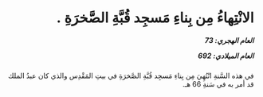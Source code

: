 <h1 dir="rtl">الانْتِهاءُ مِن بِناءِ مَسجِد قُبَّةِ الصَّخرَةِ .</h1>

<h5 dir="rtl">العام الهجري:  73

العام الميلادي: 692

</h5>

<p dir="rtl">في هذه السَّنةِ انْتُهِيَ مِن بِناءِ مَسجِد قُبَّةِ الصَّخرَةِ في بيتِ المَقْدِس والذي كان عبدُ الملك قد أمر به في سَنةِ 66 هـ.</p></br>
